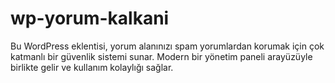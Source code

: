 # wp-yorum-kalkani
Bu WordPress eklentisi, yorum alanınızı spam yorumlardan korumak için çok katmanlı bir güvenlik sistemi sunar. Modern bir yönetim paneli arayüzüyle birlikte gelir ve kullanım kolaylığı sağlar.
